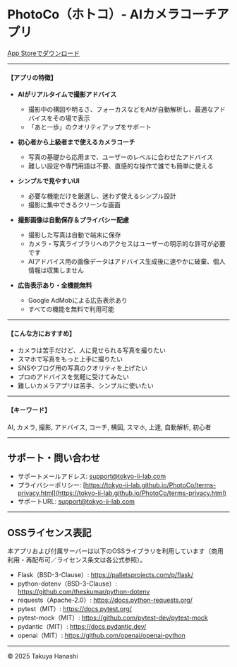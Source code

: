 # PhotoCo（ホトコ）- AIカメラコーチアプリ

[App Storeでダウンロード](https://apps.apple.com/us/app/photoco/id6747964388)<!-- リリース後に実URLを記載 -->

---

#### 【アプリの特徴】

- __AIがリアルタイムで撮影アドバイス__
  - 撮影中の構図や明るさ、フォーカスなどをAIが自動解析し、最適なアドバイスをその場で表示
  - 「あと一歩」のクオリティアップをサポート

- __初心者から上級者まで使えるカメラコーチ__
  - 写真の基礎から応用まで、ユーザーのレベルに合わせたアドバイス
  - 難しい設定や専門用語は不要、直感的な操作で誰でも簡単に使える

- __シンプルで見やすいUI__
  - 必要な機能だけを厳選し、迷わず使えるシンプル設計
  - 撮影に集中できるクリーンな画面

- __撮影画像は自動保存＆プライバシー配慮__
  - 撮影した写真は自動で端末に保存
  - カメラ・写真ライブラリへのアクセスはユーザーの明示的な許可が必要です
  - AIアドバイス用の画像データはアドバイス生成後に速やかに破棄、個人情報は収集しません

- __広告表示あり・全機能無料__
  - Google AdMobによる広告表示あり
  - すべての機能を無料で利用可能

---

#### 【こんな方におすすめ】

- カメラは苦手だけど、人に見せられる写真を撮りたい
- スマホで写真をもっと上手に撮りたい
- SNSやブログ用の写真のクオリティを上げたい
- プロのアドバイスを気軽に受けてみたい
- 難しいカメラアプリは苦手、シンプルに使いたい

---

#### 【キーワード】

AI, カメラ, 撮影, アドバイス, コーチ, 構図, スマホ, 上達, 自動解析, 初心者

---

## サポート・問い合わせ

- サポートメールアドレス: [support@tokyo-ii-lab.com](mailto:support@tokyo-ii-lab.com)
- プライバシーポリシー: [https://tokyo-ii-lab.github.io/PhotoCo/terms-privacy.html](https://tokyo-ii-lab.github.io/PhotoCo/terms-privacy.html)
- サポートURL: [support@tokyo-ii-lab.com](mailto:support@tokyo-ii-lab.com)

---

## OSSライセンス表記

本アプリおよび付属サーバーは以下のOSSライブラリを利用しています（商用利用・再配布可／ライセンス条文は各公式参照）。

- Flask（BSD-3-Clause）: https://palletsprojects.com/p/flask/
- python-dotenv（BSD-3-Clause）: https://github.com/theskumar/python-dotenv
- requests（Apache-2.0）: https://docs.python-requests.org/
- pytest（MIT）: https://docs.pytest.org/
- pytest-mock（MIT）: https://github.com/pytest-dev/pytest-mock
- pydantic（MIT）: https://docs.pydantic.dev/
- openai（MIT）: https://github.com/openai/openai-python

---

© 2025 Takuya Hanashi
